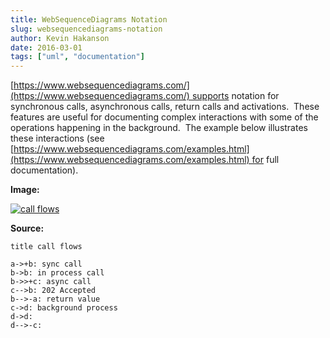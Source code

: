 ```yaml
---
title: WebSequenceDiagrams Notation
slug: websequencediagrams-notation
author: Kevin Hakanson
date: 2016-03-01
tags: ["uml", "documentation"]
---
```

[https://www.websequencediagrams.com/](https://www.websequencediagrams.com/) supports notation for synchronous calls, asynchronous calls, return calls and activations.  These features are useful for documenting complex interactions with some of the operations happening in the background.  The example below illustrates these interactions (see [https://www.websequencediagrams.com/examples.html](https://www.websequencediagrams.com/examples.html) for full documentation).

**Image:**

[![call flows](  images/call+flows.png)](  images/call+flows.png)

**Source:**

```
title call flows  
  
a->+b: sync call  
b->b: in process call  
b->>+c: async call  
c-->b: 202 Accepted  
b-->-a: return value  
c->d: background process  
d->d:  
d-->-c:  
```